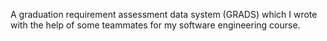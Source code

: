 A graduation requirement assessment data system (GRADS) which I wrote with the help of some teammates for my software engineering course.
